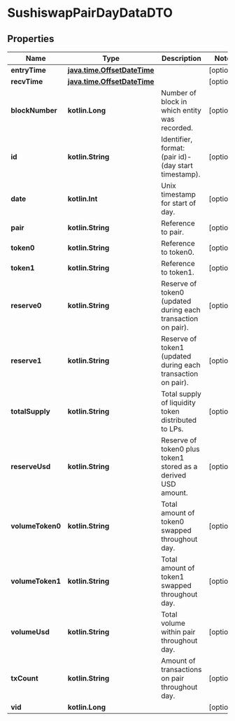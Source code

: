 
# SushiswapPairDayDataDTO

## Properties
Name | Type | Description | Notes
------------ | ------------- | ------------- | -------------
**entryTime** | [**java.time.OffsetDateTime**](java.time.OffsetDateTime.md) |  |  [optional]
**recvTime** | [**java.time.OffsetDateTime**](java.time.OffsetDateTime.md) |  |  [optional]
**blockNumber** | **kotlin.Long** | Number of block in which entity was recorded. |  [optional]
**id** | **kotlin.String** | Identifier, format: (pair id)-(day start timestamp). |  [optional]
**date** | **kotlin.Int** | Unix timestamp for start of day. |  [optional]
**pair** | **kotlin.String** | Reference to pair. |  [optional]
**token0** | **kotlin.String** | Reference to token0. |  [optional]
**token1** | **kotlin.String** | Reference to token1. |  [optional]
**reserve0** | **kotlin.String** | Reserve of token0 (updated during each transaction on pair). |  [optional]
**reserve1** | **kotlin.String** | Reserve of token1 (updated during each transaction on pair). |  [optional]
**totalSupply** | **kotlin.String** | Total supply of liquidity token distributed to LPs. |  [optional]
**reserveUsd** | **kotlin.String** | Reserve of token0 plus token1 stored as a derived USD amount. |  [optional]
**volumeToken0** | **kotlin.String** | Total amount of token0 swapped throughout day. |  [optional]
**volumeToken1** | **kotlin.String** | Total amount of token1 swapped throughout day. |  [optional]
**volumeUsd** | **kotlin.String** | Total volume within pair throughout day. |  [optional]
**txCount** | **kotlin.String** | Amount of transactions on pair throughout day. |  [optional]
**vid** | **kotlin.Long** |  |  [optional]



